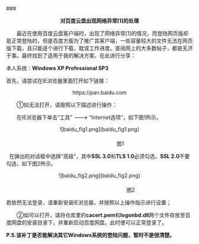 ###<center>**对百度云盘出现网络异常[1]的处理**</center>

　　最近在使用百度云盘客户端时，出现了网络异常[1]的情况，而登陆网页版却是正常登陆的，但是百度方面为了推广其客户端，一些容量较大的文件无法在网页版下载，且只能逐个进行下载，耽误工作进度。查阅网上的大多数帖子，都是无济于事。最终找到了适用于我的解决方案，在此进行分享：

本人系统：**Windows XP Professional SP3**

首先，请尝试在IE浏览器里面打开如下链接：

<center>https://pan.baidu.com</center> 

　　①如无法打开，请按照以下描述进行操作：
  
　　在IE浏览器下单击“工具” ---> “Internet选项”，如下图1所示。
  
   
   <center>![baidu_fig1.png](baidu_fig1.png)</center>
   　　　　　　　　　<center>　　　　　　　　图1</center>
   
   在弹出的对话框中选择“高级”，其中**SSL 3.0**和**TLS 1.0**必须勾选，**SSL 2.0**不要勾选，如下图2所示。
   
   
   <center>![baidu_fig2.png](baidu_fig2.png)</center>
   　　　　　　　　　<center>　　　　　　　　　　　　图2</center>
   
若依然无法登录，请重新安装IE浏览器，并按照以上操作指示进行设置； 

　　②如可以打开，请将仓库里的**cacert.pem**和**logonbd.dll**两个文件存放至百度网盘的安装目录下，并重新启动百度网盘。此时便可以正常登录了。

**P.S.该补丁是否能解决其它Windows系统的登陆问题，暂时不是很清楚。**
